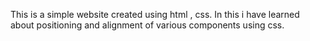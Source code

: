 This is a simple website created using html , css. In this i have learned about positioning and alignment of various components using css.

